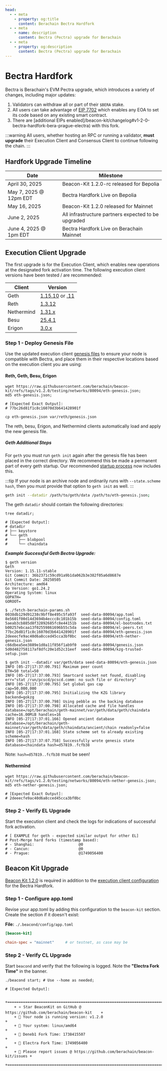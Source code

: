 ```yaml
---
head:
  - - meta
    - property: og:title
      content: Berachain Bectra Hardfork
  - - meta
    - name: description
      content: Bectra (Pectra) upgrade for Berachain
  - - meta
    - property: og:description
      content: Bectra (Pectra) upgrade for Berachain
---
```


# Bectra Hardfork

Bectra is Berachain's EVM Pectra upgrade, which introduces a variety of changes, including major updates:

1. Validators can withdraw all or part of their `$BERA` stake.
2. All users can take advantage of [EIP 7702](/developers/guides/eip7702-basics) which enables any EOA to set its code based on any existing smart contract.
3. There are [additional EIPs enabled]/beacon-kit/changelog#v1-2-0-bectra-hardfork-bera-prague-electra) with this fork.

:::warning
All users, whether hosting an RPC or running a validator, **must upgrade** their Execution Client and Consensus Client to continue following the chain.
:::

## Hardfork Upgrade Timeline

| Date                   | Milestone                                           |
| ---------------------- | --------------------------------------------------- |
| April 30, 2025         | Beacon-Kit 1.2.0-rc released for Bepolia            |
| May 7, 2025 @ 12pm EDT | Bectra Hardfork Live on Bepolia                     |
| May 16, 2025           | Beacon-Kit 1.2.0 released for Mainnet               |
| June 2, 2025           | All infrastructure partners expected to be upgraded |
| June 4, 2025 @ 1pm EDT | Bectra Hardfork Live on Berachain Mainnet           |

## Execution Client Upgrade

The first upgrade is for the Execution Client, which enables new operations at the designated fork activation time. The following execution client versions have been tested / are recommended:

| Client     | Version                                                                                                                                          |
| ---------- | ------------------------------------------------------------------------------------------------------------------------------------------------ |
| Geth       | [1.15.10](https://github.com/ethereum/go-ethereum/releases/tag/v1.15.10) or [.11](https://github.com/ethereum/go-ethereum/releases/tag/v1.15.11) |
| Reth       | [1.3.12](https://github.com/paradigmxyz/reth/releases/tag/v1.3.12)                                                                               |
| Nethermind | [1.31.x](https://github.com/NethermindEth/nethermind/releases/tag/1.31.10)                                                                       |
| Besu       | [25.4.1](https://github.com/hyperledger/besu/releases/tag/25.4.1)                                                                                |
| Erigon     | [3.0.x](https://github.com/erigontech/erigon/releases/tag/v3.0.3)                                                                                |


### Step 1 - Deploy Genesis File

Use the updated execution client [genesis files](https://github.com/berachain/beacon-kit/tree/main/testing/networks/80094) to ensure your node is compatible with Bectra, and place them in their respective locations based on the execution client you are using:

#### Reth, Geth, Besu, Erigon

```bash-vue{4,5}
wget https://raw.githubusercontent.com/berachain/beacon-kit/refs/tags/v1.2.0/testing/networks/80094/eth-genesis.json;
md5 eth-genesis.json;

# [Expected Exact Output]:
# 77bc26d81f1c8c16070d3b641428901f

cp eth-genesis.json var/reth/genesis.json
```

The reth, besu, Erigon, and Nethermind clients automatically load and apply the new genesis file.

##### Geth Additional Steps

For `geth` you must run `geth init` again after the genesis file has been placed in the correct directory. We recommend this be made a permanent part of every geth startup.  Our recommended [startup process](https://github.com/berachain/guides/blob/main/apps/node-scripts/run-geth.sh) now includes this.

:::tip
If your node is an archive node and ordinarily runs with `--state.scheme hash`, then you must provide that option to `geth init` as well.
:::

```bash
geth init --datadir /path/to/geth/data /path/to/eth-genesis.json;
```

The geth `datadir` should contain the following directories:

```bash-vue{4-8}
tree datadir;

# [Expected Output]:
# datadir
# ├── keystore
# └── geth
#     ├── blobpool
#     └── chaindata
```

_**Example Successful Geth Bectra Upgrade:**_

```bash-vue{3,17,22,35}
$ geth version
Geth
Version: 1.15.11-stable
Git Commit: 36b2371c59cd91a9b1da062b3e382f05a6d8687e
Git Commit Date: 20250505
Architecture: amd64
Go Version: go1.24.2
Operating System: linux
GOPATH=
GOROOT=

$ ./fetch-berachain-params.sh 
0038db129d91238c9bff8e495c5fa93f  seed-data-80094/app.toml
8e5601f00d14d3694b4eccc8c101b15b  seed-data-80094/config.toml
5aeab3cb885d8f32892685fc8e44151b  seed-data-80094/el-bootnodes.txt
b00257ebcaa13f02559861696b55c5da  seed-data-80094/el-peers.txt
77bc26d81f1c8c16070d3b641428901f  seed-data-80094/eth-genesis.json
2deeecfe9ac40d6a8cced45cca3bf0bc  seed-data-80094/eth-nether-genesis.json
c66dbea5ee3889e1d0a11f856f1ab9f0  seed-data-80094/genesis.json
5d0d482758117af8dfc20e1d52c31eef  seed-data-80094/kzg-trusted-setup.json

$ geth init --datadir var/geth/data seed-data-80094/eth-genesis.json 
INFO [05-27|17:37:00.791] Maximum peer count                       ETH=50 total=50
INFO [05-27|17:37:00.793] Smartcard socket not found, disabling    err="stat /run/pcscd/pcscd.comm: no such file or directory"
INFO [05-27|17:37:00.795] Set global gas cap                       cap=50,000,000
INFO [05-27|17:37:00.795] Initializing the KZG library             backend=gokzg
INFO [05-27|17:37:00.798] Using pebble as the backing database
INFO [05-27|17:37:00.798] Allocated cache and file handles         database=/opt/berachain/geth-mainnet/var/geth/data/geth/chaindata cache=16.00MiB handles=16
INFO [05-27|17:37:01.166] Opened ancient database                  database=/opt/berachain/geth-mainnet/var/geth/data/geth/chaindata/ancient/chain readonly=false
INFO [05-27|17:37:01.168] State scheme set to already existing     scheme=hash
INFO [05-27|17:37:07.758] Successfully wrote genesis state         database=chaindata hash=d57819..fcfb38
```

Note: `hash=d57819..fcfb38` must be seen!


#### Nethermind

```bash-vue{4,5}
wget https://raw.githubusercontent.com/berachain/beacon-kit/refs/tags/v1.2.0/testing/networks/80094/eth-nether-genesis.json;
md5 eth-nether-genesis.json;

# [Expected Exact Output]:
# 2deeecfe9ac40d6a8cced45cca3bf0bc
```

### Step 2 - Verify EL Upgrade

Start the execution client and check the logs for indications of successful fork activation.

```bash{5}
# [ EXAMPLE for geth - expected similar output for other EL]
# Post-Merge hard forks (timestamp based):
# - Shanghai:                    @0         
# - Cancun:                      @0        
# - Prague:                      @1749056400
```

## Beacon Kit Upgrade

[Beacon Kit 1.2.0](https://github.com/berachain/beacon-kit/releases/tag/v1.2.0) is required in addition to the [execution client configuration](#execution-client-upgrade-instructions) for the Bectra Hardfork.

### Step 1 - Configure app.toml

Revise your app.toml by adding this configuration to the `beacon-kit` section. Create the section if it doesn't exist:

**File:** `./.beacond/config/app.toml`

```toml
[beacon-kit]

chain-spec = "mainnet"     # or testnet, as case may be
```


### Step 2 - Verify CL Upgrade

Start `beacond` and verify that the following is logged. Note the **"Electra Fork Time"** in the banner.

```bash-vue{10}
./beacond start; # Use --home as needed;

# [Expected Output]:

	+==========================================================================+
	+ ⭐️ Star BeaconKit on GitHub @ https://github.com/berachain/beacon-kit    +
	+ 🧩 Your node is running version: v1.2.0                                  +
	+ 💾 Your system: linux/amd64                                              +
	+ 🍴 Deneb1 Fork Time: 1738415507                                          +
	+ 🍴 Electra Fork Time: 1749056400                                         +
	+ 🦺 Please report issues @ https://github.com/berachain/beacon-kit/issues +
	+==========================================================================+

```
